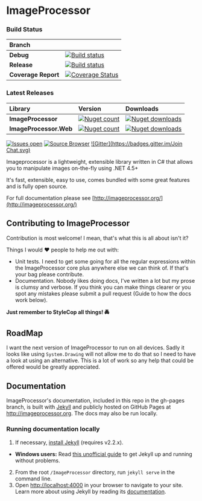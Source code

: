 # ImageProcessor

### Build Status

|Branch   |         |
|:--------|:--------|
|**Debug**|[![Build status](https://ci.appveyor.com/api/projects/status/8ypr7527dnao04yr?svg=true)](https://ci.appveyor.com/project/JamesSouth/imageprocessor)|
|**Release**|[![Build status](https://ci.appveyor.com/api/projects/status/8ypr7527dnao04yr/branch/Master?svg=true)](https://ci.appveyor.com/project/JamesSouth/imageprocessor/branch/Master)|
|**Coverage Report**|[![Coverage Status](https://coveralls.io/repos/JimBobSquarePants/ImageProcessor/badge.svg)](https://coveralls.io/r/JimBobSquarePants/ImageProcessor?branch=V2)|

### Latest Releases
|Library           |Version           |Downloads         |
|:-----------------|:-----------------|:-----------------|
|**ImageProcessor**|[![Nuget count](http://img.shields.io/nuget/v/ImageProcessor.svg)](https://www.nuget.org/packages/ImageProcessor/)|[![Nuget downloads](http://img.shields.io/nuget/dt/ImageProcessor.svg)](https://www.nuget.org/packages/ImageProcessor/)|
|**ImageProcessor.Web**|[![Nuget count](http://img.shields.io/nuget/v/ImageProcessor.Web.svg)](https://www.nuget.org/packages/ImageProcessor.Web/)|[![Nuget downloads](http://img.shields.io/nuget/dt/ImageProcessor.Web.svg)](https://www.nuget.org/packages/ImageProcessor.Web/)|

[![Issues open](http://img.shields.io/github/issues-raw/JimBobSquarePants/imageprocessor.svg)](https://huboard.com/JimBobSquarePants/ImageProcessor/)
[![Source Browser](https://img.shields.io/badge/Browse-Source-green.svg)](http://sourcebrowser.io/Browse/JimBobSquarePants/ImageProcessor/)
[![Gitter](https://badges.gitter.im/Join Chat.svg)](https://gitter.im/JimBobSquarePants/ImageProcessor?utm_source=badge&utm_medium=badge&utm_campaign=pr-badge&utm_content=badge)

Imageprocessor is a lightweight, extensible library written in C# that allows you to manipulate images on-the-fly using .NET 4.5+

It's fast, extensible, easy to use, comes bundled with some great features and is fully open source.

For full documentation please see [http://imageprocessor.org/](http://imageprocessor.org/)

## Contributing to ImageProcessor
Contribution is most welcome! I mean, that's what this is all about isn't it?

Things I would :heart: people to help me out with:

 - Unit tests. I need to get some going for all the regular expressions within the ImageProcessor core plus anywhere else we can think of. If that's your bag please contribute.
 - Documentation. Nobody likes doing docs, I've written a lot but my prose is clumsy and verbose. If you think you can make things clearer or you spot any mistakes please submit a pull request (Guide to how the docs work below).

**Just remember to StyleCop all things! :oncoming_police_car:**

## RoadMap
I want the next version of ImageProcessor to run on all devices. Sadly it looks like using `System.Drawing` will not allow me to do that so I need to have a look at using an alternative. This is a lot of work so any help that could be offered would be greatly appreciated.

## Documentation

ImageProcessor's documentation, included in this repo in the gh-pages branch, is built with [Jekyll](http://jekyllrb.com) and publicly hosted on GitHub Pages at <http://imageprocessor.org>. The docs may also be run locally.

### Running documentation locally
1. If necessary, [install Jekyll](http://jekyllrb.com/docs/installation) (requires v2.2.x).
  - **Windows users:** Read [this unofficial guide](https://github.com/juthilo/run-jekyll-on-windows/) to get Jekyll up and running without problems. 
2. From the root `/ImageProcessor` directory, run `jekyll serve` in the command line.
3. Open <http://localhost:4000> in your browser to navigate to your site.
Learn more about using Jekyll by reading its [documentation](http://jekyllrb.com/docs/home/).
